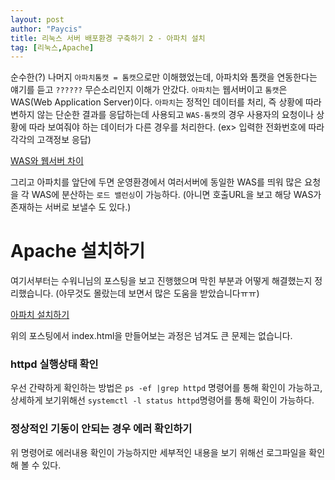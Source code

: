 ```yaml
---
layout: post
author: "Paycis"
title: 리눅스 서버 배포환경 구축하기 2 - 아파치 설치
tag: [리눅스,Apache]
---
```


순수한(?) 나머지 `아파치톰캣 = 톰캣`으로만 이해했었는데, 아파치와 톰캣을 연동한다는 얘기를 듣고 `??????` 무슨소리인지 이해가 안갔다. `아파치`는 웹서버이고 `톰캣`은 WAS(Web Application Server)이다. `아파치`는 정적인 데이터를 처리, 즉 상황에 따라 변하지 않는 단순한 결과를 응답하는데 사용되고 `WAS-톰캣`의 경우 사용자의 요청이나 상황에 따라 보여줘야 하는 데이터가 다른 경우를 처리한다. (ex> 입력한 전화번호에 따라 각각의 고객정보 응답) 

[WAS와 웹서버 차이](http://sungbine.github.io/tech/post/2015/02/15/tomcat과%20apache의%20연동.html)


그리고 아파치를 앞단에 두면 운영환경에서 여러서버에 동일한 WAS를 띄워 많은 요청을 각 WAS에 분산하는 `로드 밸런싱`이 가능하다. (아니면 호출URL을 보고 해당 WAS가 존재하는 서버로 보낼수 도 있다.)


# Apache 설치하기

여기서부터는 수워니님의 포스팅을 보고 진행했으며 막힌 부분과 어떻게 해결했는지 정리했습니다. (아무것도 몰랐는데 보면서 많은 도움을 받았습니다ㅠㅠ)

[아파치 설치하기](https://suwoni-codelab.com/linux/2017/05/27/Linux-CentOS-Apache/)

위의 포스팅에서 index.html을 만들어보는 과정은 넘겨도 큰 문제는 없습니다.

### httpd 실행상태 확인

우선 간략하게 확인하는 방법은 `ps -ef |grep httpd` 명령어를 통해 확인이 가능하고, 상세하게 보기위해선 `systemctl -l status httpd`명령어를 통해 확인이 가능하다.

### 정상적인 기동이 안되는 경우 에러 확인하기

위 명령어로 에러내용 확인이 가능하지만 세부적인 내용을 보기 위해선 로그파일을 확인해 볼 수 있다. 
